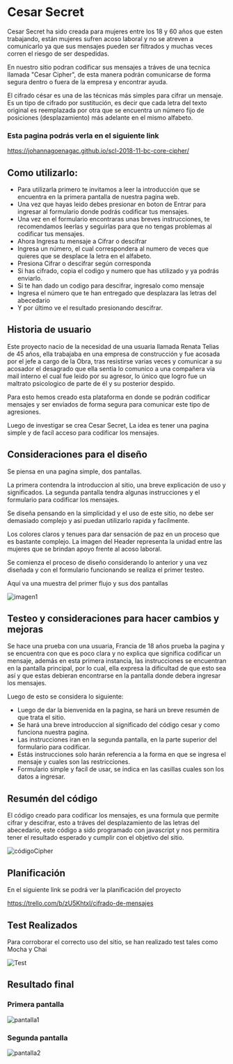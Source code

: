 # Cesar Secret

Cesar Secret ha sido creada para mujeres entre los 18 y 60 años que esten trabajando, están mujeres sufren acoso laboral y no se atreven a comunicarlo ya que sus mensajes pueden ser filtrados y muchas veces corren el riesgo de ser despedidas.

En nuestro sitio podran codificar sus mensajes a tráves de una tecnica llamada "Cesar Cipher", de esta manera podrán comunicarse de forma segura dentro o fuera de la empresa y encontrar ayuda.

El cifrado césar es una de las técnicas más simples para cifrar un mensaje. Es un tipo de cifrado por sustitución, es decir que cada letra del texto original es reemplazada por otra que se encuentra un número fijo de posiciones (desplazamiento) más adelante en el mismo alfabeto.

### Esta pagina podrás verla en el siguiente link

https://johannagoenagac.github.io/scl-2018-11-bc-core-cipher/

## Como utilizarlo:


- Para utilizarla primero te invitamos a leer la introducción que se encuentra en la primera pantalla de nuestra pagina web.
- Una vez que hayas leido debes presionar en boton de Entrar para ingresar al formulario donde podrás codificar tus mensajes.
- Una vez en el formulario encontraras unas breves instrucciones, te recomendamos leerlas y seguirlas para que no tengas problemas al codificar tus mensajes.
- Ahora Ingresa tu mensaje a Cifrar o descifrar
- Ingresa un número, el cual correspondera al numero de veces que quieres que se desplace la letra en el alfabeto.
- Presiona Cifrar o descifrar según corresponda
- Si has cifrado, copia el codigo y numero que has utilizado y ya podrás enviarlo.
- Si te han dado un codigo para descifrar, ingresalo como mensaje
- Ingresa el número que te han entregado que desplazara las letras del abecedario
- Y por último ve el resultado presionando descifrar.


## Historia de usuario

Este proyecto nacio de la necesidad de una usuaria llamada Renata Telias de 45 años, ella trabajaba en una empresa de construcción y fue acosada por el jefe a cargo de la Obra, tras resistirse varias veces y comunicar a su acosador el desagrado que ella sentia lo comunico a una compañera vía mail interno el cual fue leido por su agresor, lo único que logro fue un maltrato psicologico de parte de él y su posterior despido.

Para esto hemos creado esta plataforma en donde se podrán codificar mensajes y ser enviados de forma segura para comunicar este tipo de agresiones.

Luego de investigar se crea Cesar Secret, La idea es tener una pagina simple y de facíl acceso para codificar 
los mensajes.


## Consideraciones para el diseño

Se piensa en una pagina simple, dos pantallas.

La primera contendra la introduccion al sitio, una breve explicación de uso y significados. La segunda pantalla tendra algunas instrucciones y el formulario para codificar los mensajes.

Se diseña pensando en la simplicidad y el uso de este sitio, no debe ser demasiado complejo y así puedan utilizarlo rapida y facílmente.

Los colores claros y tenues para dar sensación de paz en un proceso que es bastante complejo.
La imagen del Header representa la unidad entre las mujeres que se brindan apoyo frente al acoso laboral.

Se comienza el proceso de diseño considerando lo anterior y una vez diseñada y con el formulario funcionando se realiza el primer testeo.

Aquí va una muestra del primer flujo y sus dos pantallas

![imagen1](imagenesProyecto/flujoUx.jpeg)


## Testeo y consideraciones para hacer cambios y mejoras

Se hace una prueba con una usuaria, Francia de 18 años prueba la pagina y se encuentra con que es poco clara y no explica que significa codificar un mensaje, además en esta primera instancia, las instrucciones se encuentran en la pantalla principal, por lo cual, ella expresa la dificultad de que esto sea así y que estas debieran encontrarse en la pantalla donde debera ingresar los mensajes.

Luego de esto se considera lo siguiente:

- Luego de dar la bienvenida en la pagina, se hará un breve resumén de que trata el sitio.
- Se hará una breve introduccion al significado del código cesar y como funciona nuestra pagina.
- Las instrucciones iran en la segunda pantalla, en la parte superior del formulario para codificar.
- Estás instrucciones solo harán referencia a la forma en que se ingresa el mensaje y cuales son las restricciones.
- Formulario simple y facíl de usar, se indica en las casillas cuales son los datos a ingresar.

## Resumén del código

El código creado para codificar los mensajes, es una formula que permite cifrar y descifrar, esto a tráves del desplazamiento de las letras del abecedario, este código a sido programado con javascript y nos permitira tener el resultado esperado y cumplir con el objetivo del sitio.

![códigoCipher](imagenesProyecto/codigoCipher.png)

## Planificación 

En el siguiente link se podrá ver la planificación del proyecto

https://trello.com/b/zU5Khtxl/cifrado-de-mensajes

## Test Realizados

Para corroborar el correcto uso del sitio, se han realizado test tales como Mocha y Chai

![Test](imagenesProyecto/Test.png)

## Resultado final

### Primera pantalla
![pantalla1](imagenesProyecto/pantalla1cesarSecret.png)


### Segunda pantalla
![pantalla2](imagenesProyecto/pantalla2cesarSecret.png)

